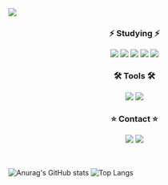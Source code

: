 <img src="https://capsule-render.vercel.app/api?type=cylinder&height=200&color=gradient&text=Welcome%20andire's%20Github&section=footer&reversal=true&textBg=false" />


<h3 align="center">⚡ Studying ⚡</h3>
<div align="center">
  <img src="https://img.shields.io/badge/JAVA-F6CED8.svg?style=for-the-badge&logo=JAVA&logoColor=7F52FF" />
  <img src="https://img.shields.io/badge/Kotlin-F5F6CE?style=for-the-badge&logo=kotlin&logoColor=A901DB" />
  <img src="https://img.shields.io/badge/Django-CEF6CE?style=for-the-badge&logo=Django&logoColor=blue" />
  <img src="https://img.shields.io/badge/Svelte-CED8F6?style=for-the-badge&logo=Svelte&logoColor=red" />
  <img src="https://img.shields.io/badge/javascript-F8ECE0?style=for-the-badge&logo=javascript&logoColor=black" />
</div>



<h3 align="center">🛠 Tools 🛠</h3>
<div align="center">
  <img src="https://img.shields.io/badge/github-181717.svg?style=for-the-badge&logo=github&logoColor=white" />
  <img src="https://img.shields.io/badge/Notion-F3F3F3.svg?style=for-the-badge&logo=notion&logoColor=black" />
</div>


<h3 align="center">⭐ Contact ⭐</h3>
<div align="center">
<img src="https://img.shields.io/badge/andire300@gmail.com-EA4335?style=for-the-badge&logo=gmail&logoColor=FFFFFF"/>
<img src="https://img.shields.io/badge/andire300-E4405F?style=for-the-badge&logo=instagram&logoColor=FFFFFF"/>
</div>


<h9>ㅤ</h9>

![Anurag's GitHub stats](https://github-readme-stats.vercel.app/api?username=andire120&show_icons=true&theme=dracula)
![Top Langs](https://github-readme-stats.vercel.app/api/top-langs/?username=andire120&layout=compact)